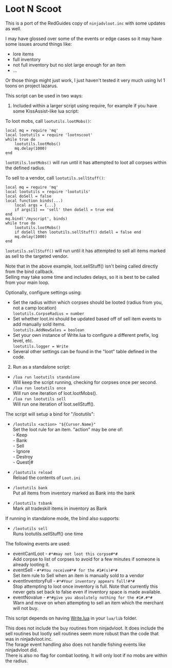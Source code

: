 # Loot N Scoot

This is a port of the RedGuides copy of `ninjadvloot.inc` with some updates as well.  

I may have glossed over some of the events or edge cases so it may have some issues around things like:  
- lore items  
- full inventory  
- not full inventory but no slot large enough for an item  
- ...  

Or those things might just work, I just haven't tested it very much using lvl 1 toons on project lazarus.  

This script can be used in two ways:  

1. Included within a larger script using require, for example if you have some KissAssist-like lua script:

To loot mobs, call `lootutils.lootMobs()`:  

```
local mq = require 'mq'
local lootutils = require 'lootnscoot'
while true do
    lootutils.lootMobs()
    mq.delay(1000)
end
```

`lootUtils.lootMobs()` will run until it has attempted to loot all corpses within the defined radius.  

To sell to a vendor, call `lootutils.sellStuff()`:  

```
local mq = require 'mq'
local lootutils = require 'lootutils'
local doSell = false
local function binds(...)
    local args = {...}
    if args[1] == 'sell' then doSell = true end
end
mq.bind('/myscript', binds)
while true do
    lootutils.lootMobs()
    if doSell then lootutils.sellStuff() doSell = false end
    mq.delay(1000)
end
```

`lootutils.sellStuff()` will run until it has attempted to sell all items marked as sell to the targeted vendor.  

Note that in the above example, loot.sellStuff() isn't being called directly from the bind callback.  
Selling may take some time and includes delays, so it is best to be called from your main loop.  

Optionally, configure settings using:  

* Set the radius within which corpses should be looted (radius from you, not a camp location)  
    `lootutils.CorpseRadius = number`  
* Set whether loot.ini should be updated based off of sell item events to add manually sold items.  
    `lootutils.AddNewSales = boolean`  
* Set your own instance of Write.lua to configure a different prefix, log level, etc.  
    `lootutils.logger = Write`
* Several other settings can be found in the "loot" table defined in the code.  

2. Run as a standalone script:  

* `/lua run lootutils standalone`  
    Will keep the script running, checking for corpses once per second.  
* `/lua run lootutils once`  
    Will run one iteration of loot.lootMobs().  
* `/lua run lootutils sell`  
    Will run one iteration of loot.sellStuff().  

The script will setup a bind for "/lootutils":  

* `/lootutils <action> "${Cursor.Name}"`  
    Set the loot rule for an item. "action" may be one of:  
        - Keep  
        - Bank  
        - Sell  
        - Ignore  
        - Destroy  
        - Quest|#  

* `/lootutils reload`  
    Reload the contents of `Loot.ini`  
* `/lootutils bank`  
    Put all items from inventory marked as Bank into the bank  
* `/lootutils tsbank`  
    Mark all tradeskill items in inventory as Bank  

If running in standalone mode, the bind also supports:  

* `/lootutils sell`  
    Runs lootutils.sellStuff() one time  

The following events are used:  

* eventCantLoot - `#*#may not loot this corpse#*#`  
    Add corpse to list of corpses to avoid for a few minutes if someone is already looting it.  
* eventSell - `#*#You receive#*# for the #1#(s)#*#`  
    Set item rule to Sell when an item is manually sold to a vendor  
* eventInventoryFull - `#*#Your inventory appears full!#*#`  
    Stop attempting to loot once inventory is full. Note that currently this never gets set back to false even if inventory space is made available.  
* eventNovalue - `#*#give you absolutely nothing for the #1#.#*#`  
    Warn and move on when attempting to sell an item which the merchant will not buy.  

This script depends on having <a href="https://gitlab.com/Knightly1/knightlinc/-/blob/master/Write.lua" target="_blank">Write.lua</a> in your `lua/lib` folder.  

This does not include the buy routines from ninjadvloot. It does include the sell routines but lootly sell routines seem more robust than the code that was in ninjadvloot.inc.  
The forage event handling also does not handle fishing events like ninjadvloot did.  
There is also no flag for combat looting. It will only loot if no mobs are within the radius.  
